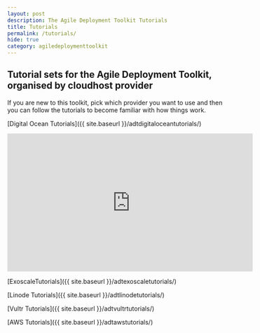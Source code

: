 ```yaml
---
layout: post
description: The Agile Deployment Toolkit Tutorials
title: Tutorials
permalink: /tutorials/
hide: true
category: agiledeploymenttoolkit
---
```


## Tutorial sets for the Agile Deployment Toolkit, organised by cloudhost provider

If you are new to this toolkit, pick which provider you want to use and then you can follow the tutorials to become familiar with how things work. 

[Digital Ocean Tutorials]({{ site.baseurl }}/adtdigitaloceantutorials/)

<iframe width="560" height="315" src="https://www.youtube.com/embed/mXpIRB_7O_M" title="YouTube video player" frameborder="0" allow="accelerometer; autoplay; clipboard-write; encrypted-media; gyroscope; picture-in-picture" allowfullscreen></iframe>

[ExoscaleTutorials]({{ site.baseurl }}/adtexoscaletutorials/)

[Linode Tutorials]({{ site.baseurl }}/adtlinodetutorials/)

[Vultr Tutorials]({{ site.baseurl }}/adtvultrtutorials/)

[AWS Tutorials]({{ site.baseurl }}/adtawstutorials/)
